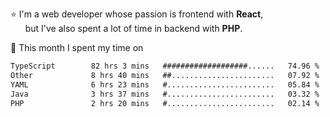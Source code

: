 ⭐ I'm a web developer whose passion is frontend with <b>React</b>,<br/>
&nbsp; &nbsp; &nbsp; but I've also spent a lot of time in backend with <b>PHP</b>.

📅 This month I spent my time on

<!--START_SECTION:waka-->

```txt
TypeScript        82 hrs 3 mins   ###################......   74.96 %
Other             8 hrs 40 mins   ##.......................   07.92 %
YAML              6 hrs 23 mins   #........................   05.84 %
Java              3 hrs 37 mins   #........................   03.32 %
PHP               2 hrs 20 mins   #........................   02.14 %
```

<!--END_SECTION:waka-->
